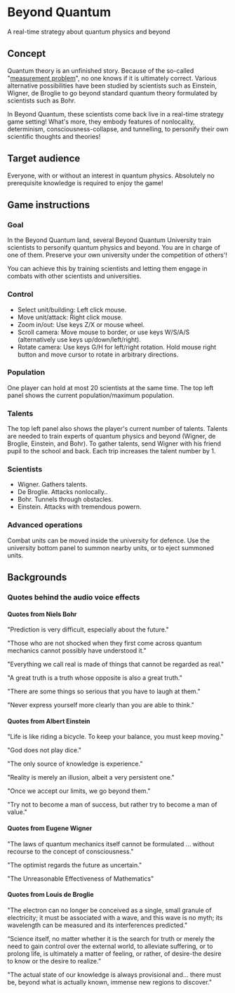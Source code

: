 # Beyond Quantum
A real-time strategy about quantum physics and beyond

## Concept

Quantum theory is an unfinished story. Because of the so-called "[measurement problem](https://en.wikipedia.org/wiki/Measurement_problem)", no one knows if it is ultimately correct. Various alternative possibilities have been studied by scientists such as Einstein, Wigner, de Broglie to go beyond standard quantum theory formulated by scientists such as Bohr.

In Beyond Quantum, these scientists come back live in a real-time strategy game setting! What's more, they embody features of nonlocality, determinism, consciousness-collapse, and tunnelling, to personify their own scientific thoughts and theories!

## Target audience

Everyone, with or without an interest in quantum physics. Absolutely no prerequisite knowledge is required to enjoy the game!

## Game instructions
### Goal

In the Beyond Quantum land, several Beyond Quantum University train scientists to personify quantum physics and beyond. You are in charge of one of them. Preserve your own university under the competition of others'!

You can achieve this by training scientists and letting them engage in combats with other scientists and universities.

### Control

- Select unit/building: Left click mouse. 
- Move unit/attack: Right click mouse.
- Zoom in/out: Use keys Z/X or mouse wheel.
- Scroll camera: Move mouse to border, or use keys W/S/A/S (alternatively use keys up/down/left/right).
- Rotate camera: Use keys G/H for left/right rotation. Hold mouse right button and move cursor to rotate in arbitrary directions.

### Population

One player can hold at most 20 scientists at the same time. The top left panel shows the current population/maximum population.

### Talents

The top left panel also shows the player's current number of talents. Talents are needed to train experts of quantum physics and beyond (Wigner, de Broglie, Einstein, and Bohr). 
To gather talents, send Wigner with his friend pupil to the school and back. Each trip increases the talent number by 1.

### Scientists

- Wigner. Gathers talents.
- De Broglie. Attacks nonlocally..
- Bohr. Tunnels through obstacles.
- Einstein. Attacks with tremendous powern.

### Advanced operations

Combat units can be moved inside the university for defence. Use the university bottom panel to summon nearby units, or to eject summoned units.

## Backgrounds

### Quotes behind the audio voice effects

#### Quotes from Niels Bohr

"Prediction is very difficult, especially about the future."

"Those who are not shocked when they first come across quantum mechanics cannot possibly have understood it."

"Everything we call real is made of things that cannot be regarded as real."

"A great truth is a truth whose opposite is also a great truth."

"There are some things so serious that you have to laugh at them."

"Never express yourself more clearly than you are able to think."

#### Quotes from Albert Einstein

"Life is like riding a bicycle. To keep your balance, you must keep moving."

"God does not play dice."

"The only source of knowledge is experience."

"Reality is merely an illusion, albeit a very persistent one."

"Once we accept our limits, we go beyond them."

"Try not to become a man of success, but rather try to become a man of value."

#### Quotes from Eugene Wigner

"The laws of quantum mechanics itself cannot be formulated ... without recourse to the concept of consciousness."

"The optimist regards the future as uncertain."

"The Unreasonable Effectiveness of Mathematics"

#### Quotes from Louis de Broglie

"The electron can no longer be conceived as a single, small granule of electricity; it must be associated with a wave, and this wave is no myth; its wavelength can be measured and its interferences predicted."

“Science itself, no matter whether it is the search for truth or merely the need to gain control over the external world, to alleviate suffering, or to prolong life, is ultimately a matter of feeling, or rather, of desire-the desire to know or the desire to realize.”

"The actual state of our knowledge is always provisional and... there must be, beyond what is actually known, immense new regions to discover."
